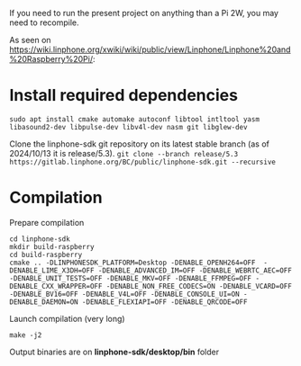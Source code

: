 If you need to run the present project on anything than a Pi 2W, you may need to recompile.

As seen on https://wiki.linphone.org/xwiki/wiki/public/view/Linphone/Linphone%20and%20Raspberry%20Pi/:

# Install required dependencies
`sudo apt install cmake automake autoconf libtool intltool yasm libasound2-dev libpulse-dev libv4l-dev nasm git libglew-dev`  

Clone the linphone-sdk git repository on its latest stable branch (as of 2024/10/13 it is release/5.3).
`git clone --branch release/5.3 https://gitlab.linphone.org/BC/public/linphone-sdk.git --recursive`

# Compilation
Prepare compilation
```
cd linphone-sdk
mkdir build-raspberry
cd build-raspberry
cmake .. -DLINPHONESDK_PLATFORM=Desktop -DENABLE_OPENH264=OFF  -DENABLE_LIME_X3DH=OFF -DENABLE_ADVANCED_IM=OFF -DENABLE_WEBRTC_AEC=OFF -DENABLE_UNIT_TESTS=OFF -DENABLE_MKV=OFF -DENABLE_FFMPEG=OFF -DENABLE_CXX_WRAPPER=OFF -DENABLE_NON_FREE_CODECS=ON -DENABLE_VCARD=OFF -DENABLE_BV16=OFF -DENABLE_V4L=OFF -DENABLE_CONSOLE_UI=ON -DENABLE_DAEMON=ON -DENABLE_FLEXIAPI=OFF -DENABLE_QRCODE=OFF
```

Launch compilation (very long)

`make -j2`

Output binaries are on **linphone-sdk/desktop/bin** folder
